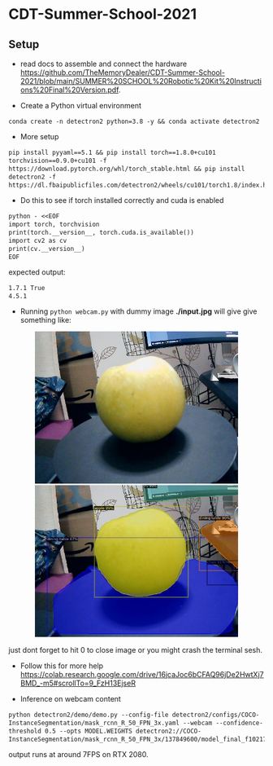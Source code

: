 # CDT-Summer-School-2021

## Setup
* read docs to assemble and connect the hardware https://github.com/TheMemoryDealer/CDT-Summer-School-2021/blob/main/SUMMER%20SCHOOL%20Robotic%20Kit%20Instructions%20Final%20Version.pdf.

* Create a Python virtual environment
```
conda create -n detectron2 python=3.8 -y && conda activate detectron2
```

* More setup
```
pip install pyyaml==5.1 && pip install torch==1.8.0+cu101 torchvision==0.9.0+cu101 -f https://download.pytorch.org/whl/torch_stable.html && pip install detectron2 -f https://dl.fbaipublicfiles.com/detectron2/wheels/cu101/torch1.8/index.html
```

* Do this to see if torch installed correctly and cuda is enabled
``` 
python - <<EOF
import torch, torchvision
print(torch.__version__, torch.cuda.is_available())
import cv2 as cv
print(cv.__version__)
EOF
```
expected output:
```
1.7.1 True
4.5.1
```
* Running `python webcam.py` with dummy image **./input.jpg** will give give something like:
<p align="middle">
  <img src="input.jpg" width="400" />
  <img src="output.jpg" width="400" /> 
</p>
just dont forget to hit 0 to close image or you might crash the terminal sesh.

* Follow this for more help https://colab.research.google.com/drive/16jcaJoc6bCFAQ96jDe2HwtXj7BMD_-m5#scrollTo=9_FzH13EjseR

* Inference on webcam content
```
python detectron2/demo/demo.py --config-file detectron2/configs/COCO-InstanceSegmentation/mask_rcnn_R_50_FPN_3x.yaml --webcam --confidence-threshold 0.5 --opts MODEL.WEIGHTS detectron2://COCO-InstanceSegmentation/mask_rcnn_R_50_FPN_3x/137849600/model_final_f10217.pkl
```
output runs at around 7FPS on RTX 2080.
